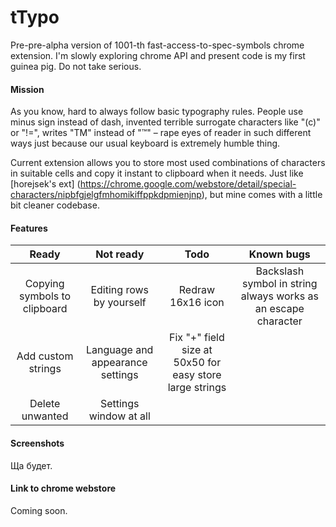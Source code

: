 # tTypo
Pre-pre-alpha version of 1001-th fast-access-to-spec-symbols chrome extension. I'm slowly exploring chrome API and present code is my first guinea pig. Do not take serious.
#### Mission
As you know, hard to always follow basic typography rules. People use minus sign  instead of dash, invented terrible surrogate characters like "(c)" or "!=", writes "TM" instead of "™" – rape eyes of reader in such different ways just because our usual keyboard is extremely humble thing.


Current extension allows you to store most used combinations of characters in suitable cells and copy it instant to clipboard when it needs. 
Just like [horejsek's ext] (https://chrome.google.com/webstore/detail/special-characters/nipbfgjelgfmhomikiffppkdpmienjnp), but mine comes with a little bit cleaner codebase.
#### Features
|     Ready     |   Not ready   |     Todo     |  Known bugs  |
| :-------------: | :-------------: | :------------: | :------------: |
|Copying symbols to clipboard|Editing rows by yourself|Redraw 16x16 icon|Backslash symbol in string always works as an escape character|
|Add custom strings|Language and appearance settings|Fix "+" field size at 50x50 for easy store large strings||
|Delete unwanted|Settings window at all|||
#### Screenshots
Ща будет.
#### Link to chrome webstore
Coming soon.
